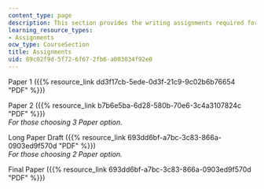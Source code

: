 ```yaml
---
content_type: page
description: This section provides the writing assignments required for the course.
learning_resource_types:
- Assignments
ocw_type: CourseSection
title: Assignments
uid: 89c02f9d-5f72-6f67-2fb6-a003034f92e0
---
```


Paper 1 ({{% resource_link dd3f17cb-5ede-0d3f-21c9-9c02b6b76654 "PDF" %}})

Paper 2 ({{% resource_link b7b6e5ba-6d28-580b-70e6-3c4a3107824c "PDF" %}})  
_For those choosing 3 Paper option._

Long Paper Draft ({{% resource_link 693dd6bf-a7bc-3c83-866a-0903ed9f570d "PDF" %}})  
_For those choosing 2 Paper option._

Final Paper ({{% resource_link 693dd6bf-a7bc-3c83-866a-0903ed9f570d "PDF" %}})